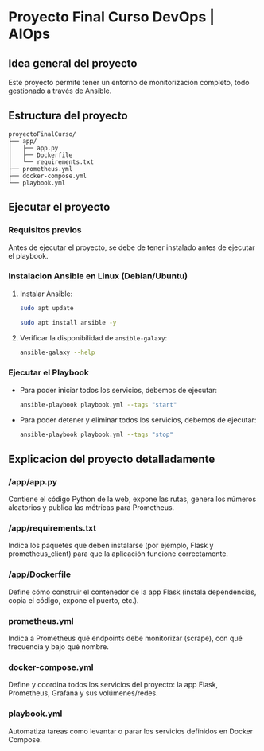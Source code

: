 # Proyecto Final Curso DevOps | AIOps
## Idea general del proyecto
Este proyecto permite tener un entorno de monitorización completo, todo gestionado a través de Ansible.
## Estructura del proyecto

	proyectoFinalCurso/
	├── app/
	│   ├── app.py
	│   ├── Dockerfile
	│   └── requirements.txt
	├── prometheus.yml
	├── docker-compose.yml
	└── playbook.yml

## Ejecutar el proyecto
### Requisitos previos
Antes de ejecutar el proyecto, se debe de tener instalado antes de ejecutar el playbook.
### Instalacion Ansible en Linux (Debian/Ubuntu)
1. Instalar Ansible:

	```bash
	sudo apt update
	```

	```bash
	sudo apt install ansible -y
	```

2. Verificar la disponibilidad de ```ansible-galaxy```:

	```bash
	ansible-galaxy --help
	```

### Ejecutar el Playbook
- Para poder iniciar todos los servicios, debemos de ejecutar:

	```bash
	ansible-playbook playbook.yml --tags "start"
	```

- Para poder detener y eliminar todos los servicios, debemos de ejecutar:
	
	```bash
	ansible-playbook playbook.yml --tags "stop"
	```

## Explicacion del proyecto detalladamente

### /app/app.py

Contiene el código Python de la web, expone las rutas, genera los números aleatorios y publica las métricas para Prometheus.

### /app/requirements.txt

Indica los paquetes que deben instalarse (por ejemplo, Flask y prometheus_client) para que la aplicación funcione correctamente.

### /app/Dockerfile

Define cómo construir el contenedor de la app Flask (instala dependencias, copia el código, expone el puerto, etc.).

### prometheus.yml

Indica a Prometheus qué endpoints debe monitorizar (scrape), con qué frecuencia y bajo qué nombre.

### docker-compose.yml

Define y coordina todos los servicios del proyecto: la app Flask, Prometheus, Grafana y sus volúmenes/redes.

### playbook.yml

Automatiza tareas como levantar o parar los servicios definidos en Docker Compose.
